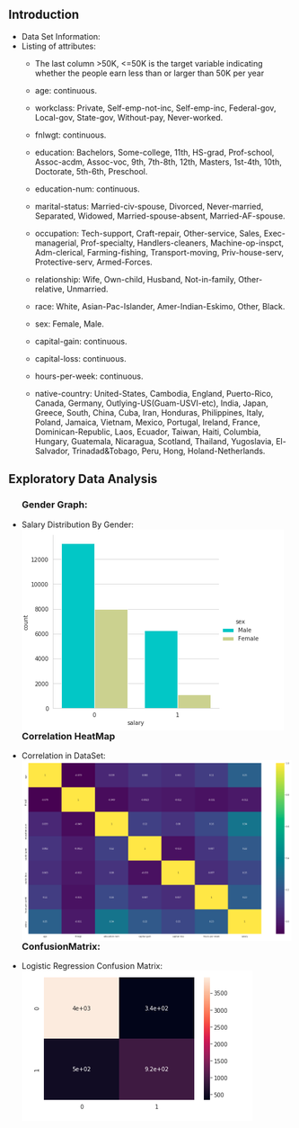 <h2>Introduction</h2>
<ul>
    <li>Data Set Information:</li>
    <li>Listing of attributes:</li>

* The last column >50K, <=50K is the target variable indicating whether the people earn less than or larger than 50K per year

* age: continuous.
* workclass: Private, Self-emp-not-inc, Self-emp-inc, Federal-gov, Local-gov, State-gov, Without-pay, Never-worked.
* fnlwgt: continuous.
* education: Bachelors, Some-college, 11th, HS-grad, Prof-school, Assoc-acdm, Assoc-voc, 9th, 7th-8th, 12th, Masters, 1st-4th, 10th, Doctorate, 5th-6th, Preschool.
* education-num: continuous.
* marital-status: Married-civ-spouse, Divorced, Never-married, Separated, Widowed, Married-spouse-absent, Married-AF-spouse.
* occupation: Tech-support, Craft-repair, Other-service, Sales, Exec-managerial, Prof-specialty, Handlers-cleaners, Machine-op-inspct, Adm-clerical, Farming-fishing, Transport-moving, Priv-house-serv, Protective-serv, Armed-Forces.
* relationship: Wife, Own-child, Husband, Not-in-family, Other-relative, Unmarried.
* race: White, Asian-Pac-Islander, Amer-Indian-Eskimo, Other, Black.
* sex: Female, Male.
* capital-gain: continuous.
* capital-loss: continuous.
* hours-per-week: continuous.
* native-country: United-States, Cambodia, England, Puerto-Rico, Canada, Germany, Outlying-US(Guam-USVI-etc), India, Japan, Greece, South, China, Cuba, Iran, Honduras, Philippines, Italy, Poland, Jamaica, Vietnam, Mexico, Portugal, Ireland, France, Dominican-Republic, Laos, Ecuador, Taiwan, Haiti, Columbia, Hungary, Guatemala, Nicaragua, Scotland, Thailand, Yugoslavia, El-Salvador, Trinadad&Tobago, Peru, Hong, Holand-Netherlands.
</ul>

<h2>Exploratory Data Analysis </h2>
<ul>
    <h3>Gender Graph:</h3>
             <li>Salary Distribution By Gender: 
                 <img src="https://github.com/Arx1971/Predict-Person-Yearly-Salary/blob/master/Screenshot%20from%202020-05-13%2000-45-50.png"
                             alt="Salary Distribution By Gender"
                             style="float: left; margin-right: 10px;" />
    </li>
    <h3>Correlation HeatMap</h3>
    <li>Correlation in DataSet: 
        <img src="https://github.com/Arx1971/Predict-Person-Yearly-Salary/blob/master/Screenshot%20from%202020-05-13%2000-44-24.png"
                    alt="HeatMap"
                    style="float: left; margin-right: 10px;" />
    </li>
    <h3>ConfusionMatrix: </h3>
        <li>Logistic Regression Confusion Matrix: 
            <img src="https://github.com/Arx1971/Predict-Person-Yearly-Salary/blob/master/Screenshot%20from%202020-05-13%2000-45-11.png"
                        alt="ConfusionMatrix"
                        style="float: left; margin-right: 10px;" />
    </li>
     
</ul> 
